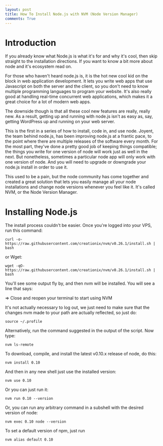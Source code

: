 ```yaml
---
layout: post
title: How To Install Node.js with NVM (Node Version Manager)
comments: True
---
```


Introduction
============
If you already know what Node.js is what it's for and why it's cool, then skip straight to the installation directions. If you want to know a bit more about node and it's ecosystem read on.

For those who haven't heard node.js is, it is the hot new cool kid on the block in web application development. It lets you write web apps that use Javascript on both the server and the client, so you don't need to know multiple programming languages to program your website. It's also really good at handling real-time concurrent web applications, which makes it a great choice for a lot of modern web apps.

The downside though is that all these cool new features are really, really new. As a result, getting up and running with node.js isn't as easy as, say, getting WordPress up and running on your web server.

This is the first in a series of how to install, code in, and use node. Joyent, the team behind node.js, has been improving node.js at a frantic pace, to the point where there are multiple releases of the software every month. For the most part, they've done a pretty good job of keeping things compatible; the things you write for one version of node will work just as well in the next. But nonetheless, sometimes a particular node app will only work with one version of node. And you will need to upgrade or downgrade your node.js install in order to use it.

This used to be a pain, but the node community has come together and created a great solution that lets you easily manage all your node installations and change node versions whenever you feel like it. It's called NVM, or the Node Version Manager.

Installing Node.js
==================
The install process couldn't be easier. Once you're logged into your VPS, run this command:

```
curl -o- https://raw.githubusercontent.com/creationix/nvm/v0.26.1/install.sh | bash
```

or Wget:

```
wget -qO- https://raw.githubusercontent.com/creationix/nvm/v0.26.1/install.sh | bash
```

You'll see some output fly by, and then nvm will be installed. You will see a line that says:

=> Close and reopen your terminal to start using NVM

It's not actually necessary to log out, we just need to make sure that the changes nvm made to your path are actually reflected, so just do:

```
source ~/.profile
```

Alternatively, run the command suggested in the output of the script. Now type:

```
nvm ls-remote
```
To download, compile, and install the latest v0.10.x release of node, do this:

```
nvm install 0.10
```

And then in any new shell just use the installed version:

```
nvm use 0.10
```

Or you can just run it:

```
nvm run 0.10 --version
```

Or, you can run any arbitrary command in a subshell with the desired version of node:

```
nvm exec 0.10 node --version
```

To set a default version of npm, just run

```
nvm alias default 0.10
```